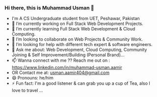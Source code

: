 ### Hi there, this is Muhammad Usman 👋


- I'm A CS Undergraduate student from UET, Peshawar, Pakistan
- 🔭 I’m currently working on Full Stack Web Development Projects.
- 🌱 I’m currently learning Full Stack Web Development & Cloud Computing.
- 👯 I’m looking to collaborate on Web Projects & Community Work.
- 🤔 I’m looking for help with different tech expert & software engineers.
- 💬 Ask me about: Web Development, Cloud Computing, Community Joining & Self Improvement/Building (Personal Brand)...
- 📫 Wanna connect with me ?? Reach me out on : https://www.linkedin.com/in/muhammad-usman.aamir
- OR Contact me at: usman.aamir404@gmail.com
- 😄 Pronouns: he/him
- ⚡ Fun fact: I'm a good listener & can grab you up a cup of Tea, also I love to travel ...

